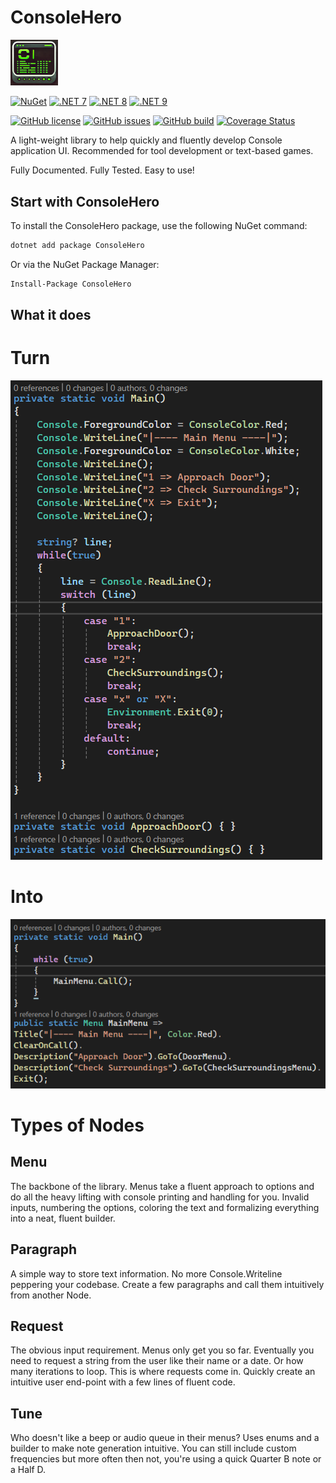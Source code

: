 # ConsoleHero
<img src="https://github.com/DerekGooding/ConsoleHero/blob/main/ConsoleHero/assets/icon.png" width=15%>

[![NuGet](https://img.shields.io/nuget/v/ConsoleHero.svg)](https://www.nuget.org/packages/ConsoleHero/) 
[![.NET 7](https://img.shields.io/badge/.NET-7-blue)](https://www.nuget.org/packages/ConsoleHero/) 
[![.NET 8](https://img.shields.io/badge/.NET-8-blue)](https://www.nuget.org/packages/ConsoleHero/) 
[![.NET 9](https://img.shields.io/badge/.NET-9-blue)](https://www.nuget.org/packages/ConsoleHero/) 

[![GitHub license](https://img.shields.io/github/license/DerekGooding/ConsoleHero?color=blue)](https://github.com/DerekGooding/ConsoleHero/blob/main/LICENSE)
[![GitHub issues](https://img.shields.io/github/issues/DerekGooding/ConsoleHero?logo=github)](https://github.com/DerekGooding/ConsoleHero/issues)
[![GitHub build](https://img.shields.io/github/actions/workflow/status/DerekGooding/ConsoleHero/build-test.yml?branch=main&logo=github)](https://github.com/DerekGooding/ConsoleHero/actions)
[![Coverage Status](https://coveralls.io/repos/github/DerekGooding/ConsoleHero/badge.svg?refresh)](https://coveralls.io/github/DerekGooding/ConsoleHero)
<!---[![GitHub stars](https://img.shields.io/github/stars/DerekGooding/ConsoleHero?logo=github&style=flat)](https://github.com/modernuo/ModernUO/stargazers)-->



A light-weight library to help quickly and fluently develop Console application UI. Recommended for tool development or text-based games. 

Fully Documented. 
Fully Tested. 
Easy to use!

## Start with ConsoleHero
To install the ConsoleHero package, use the following NuGet command:

```bash
dotnet add package ConsoleHero
```
Or via the NuGet Package Manager:

```bash
Install-Package ConsoleHero
```

## What it does

# Turn
![Before](https://github.com/DerekGooding/ConsoleHero/blob/main/ReadmeImages/Before.png)

# Into

![After](https://github.com/DerekGooding/ConsoleHero/blob/main/ReadmeImages/After.png)

# Types of Nodes
## Menu
  The backbone of the library. Menus take a fluent approach to options and do all the heavy lifting with console printing and handling for you. Invalid inputs, numbering the options, coloring the text and formalizing everything into a neat, fluent builder. 
## Paragraph
  A simple way to store text information. No more Console.Writeline peppering your codebase. Create a few paragraphs and call them intuitively from another Node. 
## Request
  The obvious input requirement. Menus only get you so far. Eventually you need to request a string from the user like their name or a date. Or how many iterations to loop. This is where requests come in. Quickly create an intuitive user end-point with a few lines of fluent code. 
## Tune
  Who doesn't like a beep or audio queue in their menus? Uses enums and a builder to make note generation intuitive. You can still include custom frequencies but more often then not, you're using a quick Quarter B note or a Half D. 

